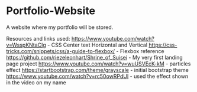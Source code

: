 # Portfolio-Website
A website where my portfolio will be stored.

Resources and links used:
https://www.youtube.com/watch?v=WsspKNtaCIg - CSS Center text Horizontal and Vertical
https://css-tricks.com/snippets/css/a-guide-to-flexbox/ - Flexbox reference
https://github.com/riezeleonhart/Shrine_of_Suisei - My very first landing page project
https://www.youtube.com/watch?v=wuUSVEcK-kM - particles effect
https://startbootstrap.com/theme/grayscale - initial bootstrap theme
https://www.youtube.com/watch?v=rc50owRPdUI - used the effect shown in the video on my name
